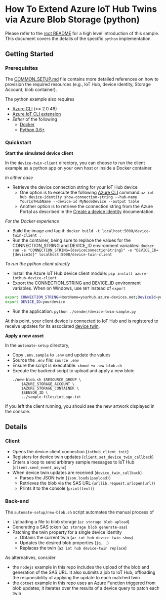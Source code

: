 # How To Extend Azure IoT Hub Twins via Azure Blob Storage (python)

Please refer to the [root README](../README.md) for a high level introduction of this sample. This document covers the details of the specific `python` implementation.  

## Getting Started

### Prerequisites

The [COMMON_SETUP.md](../COMMON_SETUP.md) file contains more detailed references on how to provision the required resources (e.g., IoT Hub, device identity, Storage Account, blob container).

The python example also requires
- [Azure CLI](https://docs.microsoft.com/en-us/cli/azure/install-azure-cli?view=azure-cli-latest) (>= 2.0.46)
- [Azure IoT CLI extension](https://github.com/Azure/azure-iot-cli-extension#step-1-install-the-extension)
- *Either* of the following
  - [Docker](https://www.docker.com/get-started)
  - [Python 3.6+](https://www.python.org/downloads/)

### Quickstart

**Start the simulated device client**

In the `device-twin-client` directory, you can choose to run the client example as a python app on your own host or inside a Docker container. 

*In either case*

- Retrieve the device connection string for your IoT Hub device
  - One option is to execute the following [Azure CLI](https://docs.microsoft.com/en-us/cli/azure/install-azure-cli?view=azure-cli-latest) command `az iot hub device-identity show-connection-string --hub-name YourIoTHubName --device-id MyNodeDevice --output table`
  - Another option is to retrieve the connection string from the Azure Portal as described in the [Create a device identity](https://docs.microsoft.com/en-us/azure/iot-hub/iot-hub-csharp-csharp-device-management-get-started#create-a-device-identity) documentation.

*For the Docker experience*

- Build the image and tag it: `docker build -t localhost:5000/device-twin-client .`
- Run the container, being sure to replace the values for the CONNECTION_STRING and DEVICE_ID environment variables: `docker run -e "CONNECTION_STRING={deviceConnectionString}" -e "DEVICE_ID={deviceId}" localhost:5000/device-twin-client`

*To run the python client directly*

- Install the Azure IoT Hub device client module: `pip install azure-iothub-device-client`
- Export the CONNECTION_STRING and DEVICE_ID environment variables. When on Windows, use `SET` instead of `export`
```bash
export CONNECTION_STRING=HostName=yourhub.azure-devices.net;DeviceId=yourdevice;SharedAccessKey=redacted
export DEVICE_ID=yourdevice
```
- Run the application: `python ./sender/device-twin-sample.py`

At this point, your client device is connected to IoT Hub and is registered to receive updates for its associated [device twin](https://docs.microsoft.com/en-us/azure/iot-hub/iot-hub-devguide-device-twins).

**Apply a new asset**

In the `automate-setup` directory,

- Copy `.env.sample` to `.env` and update the values
- Source the `.env` file: `source .env`
- Ensure the script is executable: `chmod +x new-blob.sh`
- Execute the backend script to upload and apply a new blob: 
    ```
    ./new-blob.sh $RESOURCE_GROUP \
        $AZURE_STORAGE_ACCOUNT \
        $AZURE_STORAGE_CONTAINER \
        $SENSOR_ID \
        ../sample-files/iotLogo.txt
    ```

If you left the client running, you should see the new artwork displayed in the console.

## Details

### Client 

- Opens the device client connection (`iothub_client_init`)
- Registers for device twin updates (`client.set_device_twin_callback`)
- Enters a loop to send arbitrary sample messages to IoT Hub (`client.send_event_async`)
- When device twin updates are received (`device_twin_callback`)
  - Parses the JSON twin (`json.loads(payload)`)
  - Retrieves the blob via the SAS URL (`urllib.request.urlopen(url)`)
  - Prints it to the console (`print(text)`)

### Back-end

The `automate-setup/new-blob.sh` script automates the manual process of

- Uploading a file to blob storage (`az storage blob upload`)
- Generating a SAS token (`az storage blob generate-sas`)
- Patching the twin property for a single device identity 
  - Obtains the current twin (`az iot hub device-twin show`)
  - Updates the desired blob properties (`jq...`)
  - Replaces the twin (`az iot hub device-twin replace`)

As alternatives, consider
- the `nodejs` example in this repo includes the upload of the blob and generation of the SAS URL. It also submits a job to IoT Hub, offloading the responsibility of applying the update to each matched twin
- the `dotnet` example in this repo uses an Azure Function triggered from blob updates; it iterates over the results of a device query to patch each twin